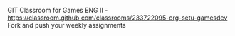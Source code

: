 GIT Classroom for Games ENG II - https://classroom.github.com/classrooms/233722095-org-setu-gamesdev
Fork and push your weekly assignments
